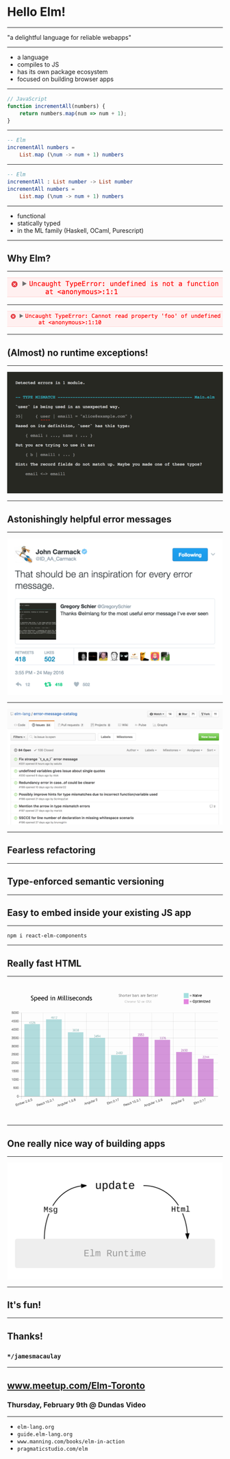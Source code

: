 # Hello Elm!

---

"a delightful language for reliable webapps"

---

* a language
* compiles to JS
* has its own package ecosystem
* focused on building browser apps

---

```javascript
// JavaScript
function incrementAll(numbers) {
    return numbers.map(num => num + 1);
}
```

---

```elm
-- Elm
incrementAll numbers =
    List.map (\num -> num + 1) numbers
```

---

```elm
-- Elm
incrementAll : List number -> List number
incrementAll numbers =
    List.map (\num -> num + 1) numbers
```

---

* functional
* statically typed
* in the ML family (Haskell, OCaml, Purescript)

---

## Why Elm?

---

![fit](images/undefined-is-not-a-function.png)

---

![fit](images/cannot-read-property-foo-of-undefined.png)

---

## (Almost) no runtime exceptions!

---

![fit](images/email-typo-error.png)

---

## Astonishingly helpful error messages

---

![fit](images/john-carmack-tweet.png)

---

![fit](images/error-message-catalog-issues.png)

---

## Fearless refactoring

---

## Type-enforced semantic versioning

---

## Easy to embed inside your existing JS app

---

```
npm i react-elm-components
```

---

## Really fast HTML

---

![fit](images/benchmarks.png)

---

## One really nice way of building apps

---

![fit](images/beginner-program.png)

---

## It's fun!

---

## Thanks!

### `*/jamesmacaulay`

---

## www.meetup.com/Elm-Toronto

### Thursday, February 9th @ Dundas Video

---

* `elm-lang.org`
* `guide.elm-lang.org`
* `www.manning.com/books/elm-in-action`
* `pragmaticstudio.com/elm`
